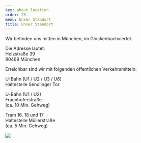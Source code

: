 ```yaml
---
key: about_location
order: 25
menu: Unser Standort
title: Unser Standort
---
```

Wir befinden uns mitten in München, im Glockenbachviertel.

Die Adresse lautet:  
Holzstraße 39  
80469 München


Erreichbar sind wir mit folgenden öffentlichen Verkehrsmitteln:

U-Bahn (U1  / U2 / U3 / U6)  
Haltestelle Sendlinger Tor 

U-Bahn (U1  / U2)  
Fraunhoferstraße  
(ca. 10 Min. Gehweg)  

Tram 16, 18 und 17  
Haltestelle Müllerstraße  
(ca. 5 Min. Gehweg)

![](http://losglobos.de/img/location.jpg)
